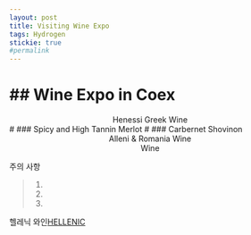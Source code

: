 ```yaml
---
layout: post
title: Visiting Wine Expo
tags: Hydrogen
stickie: true
#permalink
---
```



# ## Wine Expo in Coex

<center> Henessi Greek Wine</center>
# ### Spicy and High Tannin Merlot
# ### Carbernet Shovinon


<center> Alleni & Romania Wine </center>

<center>  Wine </center>

주의 사항
> 1.
>
> 2.
>
> 3.

헬레닉 와인[HELLENIC](https://www.hellenicwine.net/)
